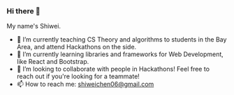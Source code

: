 ### Hi there 👋
My name's Shiwei.
- 🔭 I’m currently teaching CS Theory and algorithms to students in the Bay Area, and attend Hackathons on the side.
- 🌱 I’m currently learning libraries and frameworks for Web Development, like React and Bootstrap.
- 👯 I’m looking to collaborate with people in Hackathons! Feel free to reach out if you're looking for a teammate!
- 📫 How to reach me: shiweichen06@gmail.com
